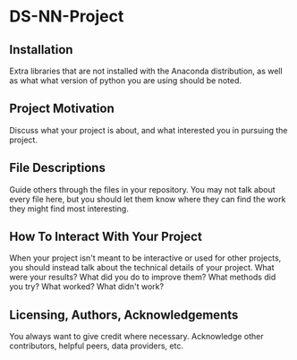 # DS-NN-Project
## Installation

Extra libraries that are not installed with the Anaconda distribution, as well as what what version of python you are using should be noted.

## Project Motivation 

Discuss what your project is about, and what interested you in pursuing the project.

## File Descriptions 

Guide others through the files in your repository. You may not talk about every file here, but you should let them know where they can find the work they might find most interesting.

## How To Interact With Your Project 

When your project isn't meant to be interactive or used for other projects, you should instead talk about the technical details of your project. What were your results? What did you do to improve them? What methods did you try? What worked? What didn't work?

## Licensing, Authors, Acknowledgements 

You always want to give credit where necessary. Acknowledge other contributors, helpful peers, data providers, etc.
